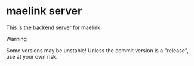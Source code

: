 # maelink server
This is the backend server for maelink.
> [!Warning]
> Some versions may be unstable!
> Unless the commit version is a "release", use at your own risk.
